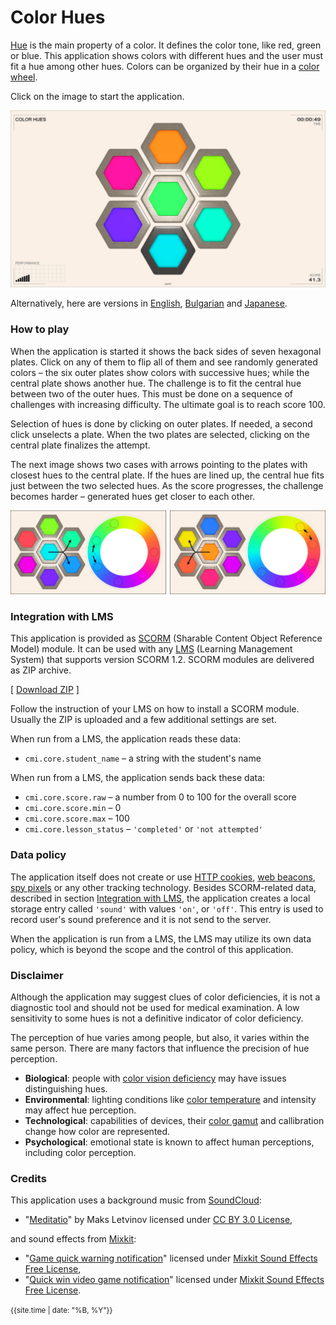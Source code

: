 # Color Hues

[Hue](https://en.wikipedia.org/wiki/Hue) is the main property of a color. It defines the color tone, like red, green or blue. This application shows colors with different hues and the user must fit a hue among other hues. Colors can be organized by their hue in a [color wheel](color-wheel.html).

Click on the image to start the application.

[<img src="docs/snapshot.jpg">](color-hues.html)

Alternatively, here are versions in [English](color-hues.html?lang=en), [Bulgarian](color-hues.html?lang=bg) and [Japanese](color-hues.html?lang=jp).

### How to play

When the application is started it shows the back sides of seven hexagonal plates. Click on any of them to flip all of them and see randomly generated colors &ndash; the six outer plates show colors with successive hues; while the central plate shows another hue. The challenge is to fit the central hue between two of the outer hues. This must be done on a sequence of challenges with increasing difficulty. The ultimate goal is to reach score 100.

Selection of hues is done by clicking on outer plates. If needed, a second click unselects a plate. When the two plates are selected, clicking on the central plate finalizes the attempt.

The next image shows two cases with arrows pointing to the plates with closest hues to the central plate. If the hues are lined up, the central hue fits just between the two selected hues. As the score progresses, the challenge becomes harder &ndash; generated hues get closer to each other.

<img src="docs/example.jpg">

### Integration with LMS

This application is provided as [SCORM](https://scorm.com/scorm-explained/one-minute-scorm-overview/) (Sharable Content Object Reference Model) module. It can be used with any [LMS](https://en.wikipedia.org/wiki/Learning_management_system) (Learning Management System) that supports version SCORM 1.2. SCORM modules are delivered as ZIP archive.

[ [Download ZIP](../bin/color-hues.zip) ]

Follow the instruction of your LMS on how to install a SCORM module. Usually the ZIP is uploaded and a few additional settings are set.

When run from a LMS, the application reads these data:
- `cmi.core.student_name` &ndash; a string with the student's name

When run from a LMS, the application sends back these data:

- `cmi.core.score.raw` &ndash; a number from 0 to 100 for the overall score
- `cmi.core.score.min` &ndash; 0
- `cmi.core.score.max` &ndash; 100
- `cmi.core.lesson_status` &ndash; `'completed'` or `'not attempted'`

### Data policy

The application itself does not create or use [HTTP cookies](https://developer.mozilla.org/en-US/docs/Web/HTTP/Cookies), [web beacons](https://en.wikipedia.org/wiki/Web_beacon), [spy pixels](https://en.wikipedia.org/wiki/Spy_pixel) or any other tracking technology. Besides SCORM-related data, described in section [Integration with LMS](#integration-with-lms), the application creates a local storage entry called `'sound'` with values `'on'`, or `'off'`. This entry is used to record user's sound preference and it is not send to the server.

When the application is run from a LMS, the LMS may utilize its own data policy, which is beyond the scope and the control of this application.

### Disclaimer

Although the application may suggest clues of color deficiencies, it is not a diagnostic tool and should not be used for medical examination. A low sensitivity to some hues is not a definitive indicator of color deficiency.

The perception of hue varies among people, but also, it varies within the same person. There are many factors that influence the precision of hue perception.

- **Biological**: people with [color vision deficiency](https://en.wikipedia.org/wiki/Color_blindness) may have issues distinguishing hues. 
- **Environmental**: lighting conditions like [color temperature](https://en.wikipedia.org/wiki/Color_temperature) and intensity may affect hue perception.
- **Technological**: capabilities of devices, their [color gamut](https://en.wikipedia.org/wiki/Gamut) and callibration change how color are represented.
- **Psychological**: emotional state is known to affect human perceptions, including color perception.

### Credits

This application uses a background music from [SoundCloud](https://soundcloud.com):

- "[Meditatio](https://soundcloud.com/b4kfampug9gi/meditatio)" by Maks Letvinov licensed under [CC BY 3.0 License](https://creativecommons.org/licenses/by/3.0/),

and sound effects from [Mixkit](https://mixkit.co/):

- "[Game quick warning notification](https://mixkit.co/free-sound-effects/click/)" licensed under [Mixkit Sound Effects Free License](https://mixkit.co/license/#sfxFree),
- "[Quick win video game notification](https://mixkit.co/free-sound-effects/click/)" licensed under [Mixkit Sound Effects Free License](https://mixkit.co/license/#sfxFree).


	
<small>{{site.time | date: "%B, %Y"}}</small>